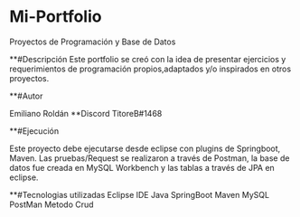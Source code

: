 # Mi-Portfolio
Proyectos de Programación y Base de Datos

**#Descripción
 Este portfolio se creó con la idea de presentar ejercicios y requerimientos de programación propios,adaptados y/o inspirados en otros proyectos.
 
 **#Autor
 
 Emiliano Roldán
 **Discord TitoreB#1468
 
 **#Ejecución
 
 Este proyecto debe ejecutarse desde eclipse con plugins de Springboot, Maven. 
 Las pruebas/Request se realizaron a través de Postman, la base de datos fue creada en MySQL Workbench y las tablas a través de JPA en eclipse. 
 
 **#Tecnologias utilizadas
 Eclipse IDE
 Java
 SpringBoot
 Maven
 MySQL 
 PostMan
 Metodo Crud

